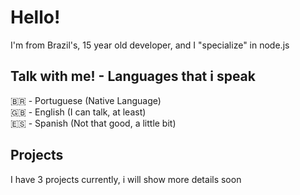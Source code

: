 # Hello! 

I'm from Brazil's, 15 year old developer, and I "specialize" in node.js

## Talk with me! - Languages that i speak

🇧🇷 - Portuguese (Native Language)<br>
🇬🇧 - English (I can talk, at least)<br>
🇪🇸 - Spanish (Not that good, a little bit)

## Projects

I have 3 projects currently, i will show more details soon
